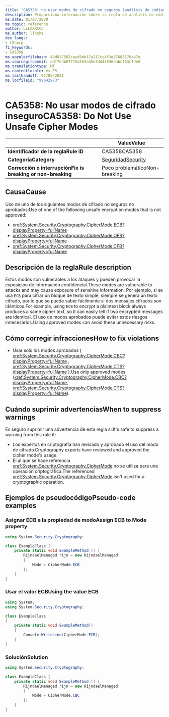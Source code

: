 ```yaml
---
title: 'CA5358: no usar modos de cifrado no seguros (análisis de código)'
description: Proporciona información sobre la regla de análisis de código CA5358, incluidas las causas, cómo corregir las infracciones y cuándo suprimirlas.
ms.date: 01/07/2020
ms.topic: reference
author: LLLXXXCCC
ms.author: linche
dev_langs:
- CSharp
f1_keywords:
- CA5358
ms.openlocfilehash: 48d037582cacd9eb17a117cc4f3e87683176a47e
ms.sourcegitcommit: ddf7edb67715a5b9a45e3dd44536dabc153c1de0
ms.translationtype: MT
ms.contentlocale: es-ES
ms.lasthandoff: 02/06/2021
ms.locfileid: "99642973"
---
```

# <a name="ca5358-do-not-use-unsafe-cipher-modes"></a><span data-ttu-id="d28d4-103">CA5358: No usar modos de cifrado inseguro</span><span class="sxs-lookup"><span data-stu-id="d28d4-103">CA5358: Do Not Use Unsafe Cipher Modes</span></span>

| | <span data-ttu-id="d28d4-104">Value</span><span class="sxs-lookup"><span data-stu-id="d28d4-104">Value</span></span> |
|-|-|
| <span data-ttu-id="d28d4-105">**Identificador de la regla**</span><span class="sxs-lookup"><span data-stu-id="d28d4-105">**Rule ID**</span></span> |<span data-ttu-id="d28d4-106">CA5358</span><span class="sxs-lookup"><span data-stu-id="d28d4-106">CA5358</span></span>|
| <span data-ttu-id="d28d4-107">**Categoría**</span><span class="sxs-lookup"><span data-stu-id="d28d4-107">**Category**</span></span> |[<span data-ttu-id="d28d4-108">Seguridad</span><span class="sxs-lookup"><span data-stu-id="d28d4-108">Security</span></span>](security-warnings.md)|
| <span data-ttu-id="d28d4-109">**Corrección o interrupción**</span><span class="sxs-lookup"><span data-stu-id="d28d4-109">**Fix is breaking or non-breaking**</span></span> |<span data-ttu-id="d28d4-110">Poco problemático</span><span class="sxs-lookup"><span data-stu-id="d28d4-110">Non-breaking</span></span>|

## <a name="cause"></a><span data-ttu-id="d28d4-111">Causa</span><span class="sxs-lookup"><span data-stu-id="d28d4-111">Cause</span></span>

<span data-ttu-id="d28d4-112">Uso de uno de los siguientes modos de cifrado no seguros no aprobados:</span><span class="sxs-lookup"><span data-stu-id="d28d4-112">Use of one of the following unsafe encryption modes that is not approved:</span></span>

- <xref:System.Security.Cryptography.CipherMode.ECB?displayProperty=fullName>
- <xref:System.Security.Cryptography.CipherMode.OFB?displayProperty=fullName>
- <xref:System.Security.Cryptography.CipherMode.CFB?displayProperty=fullName>

## <a name="rule-description"></a><span data-ttu-id="d28d4-113">Descripción de la regla</span><span class="sxs-lookup"><span data-stu-id="d28d4-113">Rule description</span></span>

<span data-ttu-id="d28d4-114">Estos modos son vulnerables a los ataques y pueden provocar la exposición de información confidencial.</span><span class="sxs-lookup"><span data-stu-id="d28d4-114">These modes are vulnerable to attacks and may cause exposure of sensitive information.</span></span> <span data-ttu-id="d28d4-115">Por ejemplo, si se usa `ECB` para cifrar un bloque de texto simple, siempre se genera un texto cifrado, por lo que se puede saber fácilmente si dos mensajes cifrados son idénticos.</span><span class="sxs-lookup"><span data-stu-id="d28d4-115">For example, using `ECB` to encrypt a plaintext block always produces a same cipher text, so it can easily tell if two encrypted messages are identical.</span></span> <span data-ttu-id="d28d4-116">El uso de modos aprobados puede evitar estos riesgos innecesarios.</span><span class="sxs-lookup"><span data-stu-id="d28d4-116">Using approved modes can avoid these unnecessary risks.</span></span>

## <a name="how-to-fix-violations"></a><span data-ttu-id="d28d4-117">Cómo corregir infracciones</span><span class="sxs-lookup"><span data-stu-id="d28d4-117">How to fix violations</span></span>

- <span data-ttu-id="d28d4-118">Usar solo los modos aprobados ( <xref:System.Security.Cryptography.CipherMode.CBC?displayProperty=fullName> , <xref:System.Security.Cryptography.CipherMode.CTS?displayProperty=fullName> ).</span><span class="sxs-lookup"><span data-stu-id="d28d4-118">Use only approved modes (<xref:System.Security.Cryptography.CipherMode.CBC?displayProperty=fullName>, <xref:System.Security.Cryptography.CipherMode.CTS?displayProperty=fullName>).</span></span>

## <a name="when-to-suppress-warnings"></a><span data-ttu-id="d28d4-119">Cuándo suprimir advertencias</span><span class="sxs-lookup"><span data-stu-id="d28d4-119">When to suppress warnings</span></span>

<span data-ttu-id="d28d4-120">Es seguro suprimir una advertencia de esta regla si:</span><span class="sxs-lookup"><span data-stu-id="d28d4-120">It's safe to suppress a warning from this rule if:</span></span>

- <span data-ttu-id="d28d4-121">Los expertos en criptografía han revisado y aprobado el uso del modo de cifrado.</span><span class="sxs-lookup"><span data-stu-id="d28d4-121">Cryptography experts have reviewed and approved the cipher mode's usage.</span></span>
- <span data-ttu-id="d28d4-122">El al que se hace referencia <xref:System.Security.Cryptography.CipherMode> no se utiliza para una operación criptográfica.</span><span class="sxs-lookup"><span data-stu-id="d28d4-122">The referenced <xref:System.Security.Cryptography.CipherMode> isn't used for a cryptographic operation.</span></span>

## <a name="pseudo-code-examples"></a><span data-ttu-id="d28d4-123">Ejemplos de pseudocódigo</span><span class="sxs-lookup"><span data-stu-id="d28d4-123">Pseudo-code examples</span></span>

### <a name="assign-ecb-to-mode-property"></a><span data-ttu-id="d28d4-124">Asignar ECB a la propiedad de modo</span><span class="sxs-lookup"><span data-stu-id="d28d4-124">Assign ECB to Mode property</span></span>

```csharp
using System.Security.Cryptography;

class ExampleClass {
    private static void ExampleMethod () {
        RijndaelManaged rijn = new RijndaelManaged
        {
            Mode = CipherMode.ECB
        };
    }
}
```

### <a name="using-the-value-ecb"></a><span data-ttu-id="d28d4-125">Usar el valor ECB</span><span class="sxs-lookup"><span data-stu-id="d28d4-125">Using the value ECB</span></span>

```csharp
using System;
using System.Security.Cryptography;

class ExampleClass
{
    private static void ExampleMethod()
    {
        Console.WriteLine(CipherMode.ECB);
    }
}
```

### <a name="solution"></a><span data-ttu-id="d28d4-126">Solución</span><span class="sxs-lookup"><span data-stu-id="d28d4-126">Solution</span></span>

```csharp
using System.Security.Cryptography;

class ExampleClass {
    private static void ExampleMethod () {
        RijndaelManaged rijn = new RijndaelManaged
        {
            Mode = CipherMode.CBC
        };
    }
}
```

